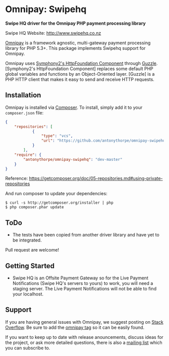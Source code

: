 # Omnipay: Swipehq

**Swipe HQ driver for the Omnipay PHP payment processing library**

Swipe HQ Website: http://www.swipehq.co.nz

[Omnipay](https://github.com/omnipay/omnipay) is a framework agnostic, multi-gateway payment
processing library for PHP 5.3+. This package implements Swipehq support for Omnipay.

Omnipay uses [Symphony2's HttpFoundation Component](http://symfony2-document.readthedocs.org/en/latest/components/http_foundation.html) through [Guzzle](http://docs.guzzlephp.org/en/latest/).  [Symphony2's HttpFoundation Component] replaces some default PHP global variables and functions by an Object-Oriented layer.  [Guzzle] is a PHP HTTP client that makes it easy to send and receive HTTP requests.

## Installation

Omnipay is installed via [Composer](http://getcomposer.org/). To install, simply add it
to your `composer.json` file:

```json
{
    "repositories": [
            {
                "type": "vcs",
                "url": "https://github.com/antonythorpe/omnipay-swipehq"
            }
        ],
    "require": {
        "antonythorpe/omnipay-swipehq": "dev-master"
    }
}
```
Reference: https://getcomposer.org/doc/05-repositories.md#using-private-repositories

And run composer to update your dependencies:

    $ curl -s http://getcomposer.org/installer | php
    $ php composer.phar update

## ToDo

- The tests have been copied from another driver library and have yet to be integrated.

Pull request are welcome!

## Getting Started

- Swipe HQ is an Offsite Payment Gateway so for the Live Payment Notifications (Swipe HQ's servers to yours) to work, you will need a staging server.  The Live Payment Notifications will not be able to find your localhost.


## Support

If you are having general issues with Omnipay, we suggest posting on
[Stack Overflow](http://stackoverflow.com/). Be sure to add the
[omnipay tag](http://stackoverflow.com/questions/tagged/omnipay) so it can be easily found.

If you want to keep up to date with release anouncements, discuss ideas for the project,
or ask more detailed questions, there is also a [mailing list](https://groups.google.com/forum/#!forum/omnipay) which
you can subscribe to.
